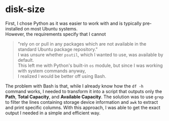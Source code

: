 # disk-size
First, I chose Python as it was easier to work with and is typically pre-installed on most Ubuntu systems.  
However, the requirements specify that I cannot  
> "rely on or pull in any packages which are not available in the standard Ubuntu package repository."  
I was unsure whether `psutil`, which I wanted to use, was available by default.  
This left me with Python's built-in `os` module, but since I was working with system commands anyway,  
I realized I would be better off using Bash.

The problem with Bash is that, while I already know how the `df -h` command works, I needed to transform it into a script that outputs only the **Path**, **Total Capacity**, and **Available Capacity**. The solution was to use `grep` to filter the lines containing storage device information and `awk` to extract and print specific columns. With this approach, I was able to get the exact output I needed in a simple and efficient way.

